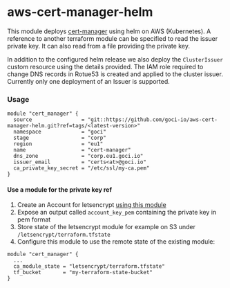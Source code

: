 # aws-cert-manager-helm

This module deploys [cert-manager](https://cert-manager.io/) using helm on AWS (Kubernetes).
A reference to another terraform module can be specified to read the issuer private key. It can also read from a file providing the private key. 

In addition to the configured helm release we also deploy the `ClusterIssuer` custom resource using the details provided.
The IAM role required to change DNS records in Rotue53 is created and applied to the cluster issuer. Currently only one deployment of an Issuer is supported.

### Usage

```hcl
module "cert_manager" {
  source                = "git::https://github.com/goci-io/aws-cert-manager-helm.git?ref=tags/<latest-version>"
  namespace             = "goci"
  stage                 = "corp"
  region                = "eu1"
  name                  = "cert-manager"
  dns_zone              = "corp.eu1.goci.io"
  issuer_email          = "certs<at>@goci.io"
  ca_private_key_secret = "/etc/ssl/my-ca.pem"
}
```

#### Use a module for the private key ref

1. Create an Account for letsencrypt [using this module](https://github.com/goci-io/letsencrypt-account)  
2. Expose an output called `account_key_pem` containing the private key in pem format  
3. Store state of the letsencrypt module for example on S3 under `/letsencrypt/terraform.tfstate` 
4. Configure this module to use the remote state of the existing module:

```hcl
module "cert_manager" {
  ...
  ca_module_state = "letsencrypt/terraform.tfstate"
  tf_bucket       = "my-terraform-state-bucket"
}
 
